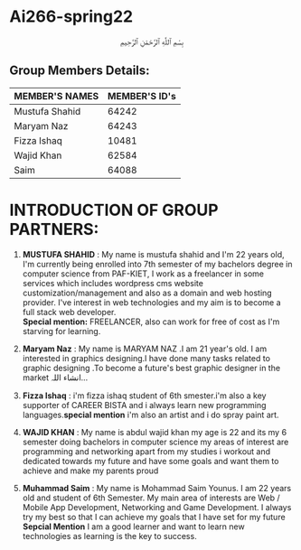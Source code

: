# Ai266-spring22
<p align="center">
بِسْمِ ٱللَّٰهِ ٱلرَّحْمَٰنِ ٱلرَّحِيمِ

  </p> 
  
## Group Members Details: 

| MEMBER'S NAMES | MEMBER'S ID's |
| --------------- | --------------- |
| Mustufa Shahid | 64242 | 
| Maryam Naz | 64243 |
| Fizza Ishaq | 10481 | 
| Wajid Khan | 62584 | 
| Saim | 64088 | 

# INTRODUCTION OF GROUP PARTNERS:

1. **MUSTUFA SHAHID** : My name is mustufa shahid and I'm 22 years old, I'm currently being enrolled into 7th semester of my bachelors degree in computer science from PAF-KIET, I work as a freelancer in some services which includes wordpress cms website customization/management and also as a domain and web hosting provider. I've interest in web technologies and my aim is to become a full stack web developer. <br> **Special mention:** FREELANCER, also can work for free of cost as I'm starving for learning.

2. **Maryam Naz** : My name is MARYAM NAZ .I am 21 year's old. I am interested in graphics designing.I have done many tasks related to graphic designing .To become a future's best graphic designer in the market انشاء اللہ...

3. **Fizza Ishaq** : i'm fizza ishaq student of 6th smester.i'm also a key supporter of CAREER BISTA and i always learn new programming languages.**special mention** i'm also an artist and i do spray paint art.

4. **WAJID KHAN** : My name is abdul wajid khan my age is 22 and its my 6 semester doing bachelors in computer science my areas of interest are programming and networking apart from my studies i workout and dedicated towards my future and have some goals and want them to achieve and make my parents proud

5. **Muhammad Saim** : My name is Mohammad Saim Younus. I am 22 years old and student of 6th Semester. My main area of interests are Web / Mobile App Development, Networking and Game Development. I always try my best so that I can achieve my goals that I have set for my future **Sepcial Mention** I am a good learner and want to learn new technologies as learning is the key to success.

